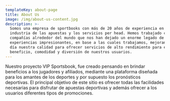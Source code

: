 ```yaml
---
templateKey: about-page
title: About Us
image: /img/about-us-content.jpg
description: >-
  Somos una empresa de sportbooks con más de 20 años de experiencia en la
  industria de las apuestas y los servicios per head. Hemos trabajado con
  compañías alrededor del mundo que nos han dejado un enorme legado de
  experiencias impresionantes, en base a las cuales trabajamos, mejorando cada
  día nuestra calidad para ofrecer servicios de alto rendimiento para el
  beneficio, comodidad y diversión de nuestros usuarios.
---
```

 Nuestro proyecto  VIP Sportsbook, fue creado pensando en brindar beneficios a los jugadores y afiliados, mediante una plataforma diseñada para los amantes de los deportes y por supuesto los pronósticos deportivas. El principal objetivo de este sitio es ofrecer todas las facilidades necesarias para disfrutar de apuestas deportivas y además ofrecer a los usuarios diferentes tipos de promociones.
